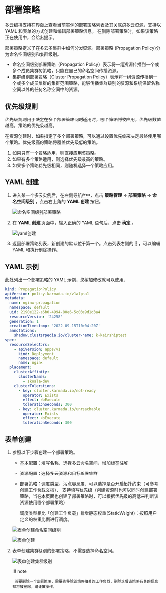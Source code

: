 # 部署策略

多云编排支持在界面上查看当前实例的部署策略列表及其关联的多云资源，支持以 YAML 和表单的方式创建和编辑部署策略信息。
在删除部署策略时，如果该策略正在使用中，会给出提示。

部署策略定义了在多云多集群中如何分发资源。部署策略 (Propagation Policy)分为命名空间级别和集群级别。

- 命名空间级别部署策略（Propagation Policy）表示将一组资源传播到一个或多个成员集群的策略，只能在自己的命名空间传播资源。
- 集群级别部署策略（Cluster Propagation Policy）表示将一组资源传播到一个或多个成员集群的集群范围策略，能够传播集群级别的资源和系统保留名称空间以外的任何名称空间中的资源。

## 优先级规则

优先级规则用于决定在多个部署策略同时适用时，哪个策略将被应用。优先级数值越高，策略的优先级越高。

在资源创建时，如果指定了多个部署策略，可以通过设置优先级来决定最终使用哪个策略。优先级高的策略将覆盖优先级低的策略。

1. 如果只有一个策略适用，则直接应用该策略。
2. 如果有多个策略适用，则选择优先级最高的策略。
3. 如果多个策略优先级相同，则随机选择一个策略应用。

## YAML 创建

1. 进入某一个多云实例后，在左侧导航栏中，点击 __策略管理__ -> __部署策略__ -> __命名空间级别__ ，点击右上角的 __YAML 创建__ 按钮。

    ![命名空间级别部署策略](https://docs.daocloud.io/daocloud-docs-images/docs/kairship/images/pp01.png)

2. 在 __YAML 创建__ 页面中，输入正确的 YAML 语句后，点击 __确定__ 。

    ![yaml创建](https://docs.daocloud.io/daocloud-docs-images/docs/kairship/images/pp02.png)

3. 返回部署策略列表，新创建的默认位于第一个。点击列表右侧的 __┇__ ，可以编辑 YAML 和执行删除操作。

## YAML 示例

此处列出一个部署策略的 YAML 示例，您稍加修改就可以使用。

```yaml title="YAML example"
kind: PropagationPolicy
apiVersion: policy.karmada.io/v1alpha1
metadata:
  name: nginx-propagation
  namespace: default
  uid: 2190e122-a6b0-4994-80e6-5c03a9d1d3a4
  resourceVersion: '24258'
  generation: 1
  creationTimestamp: '2022-09-15T10:04:20Z'
  annotations:
    shadow.clusterpedia.io/cluster-name: k-kairshiptest
spec:
  resourceSelectors:
    - apiVersion: apps/v1
      kind: Deployment
      namespace: default
      name: nginx
  placement:
    clusterAffinity:
      clusterNames:
        - skoala-dev
    clusterTolerations:
      - key: cluster.karmada.io/not-ready
        operator: Exists
        effect: NoExecute
        tolerationSeconds: 300
      - key: cluster.karmada.io/unreachable
        operator: Exists
        effect: NoExecute
        tolerationSeconds: 300
```

## 表单创建

1. 参照以下步骤创建一个部署策略。

    - 基本配置：填写名称、选择多云命名空间，增加标签注解
    - 资源配置：选择多云资源和目标部署集群
    - 部署策略：调度类型、污点容忍度、可以选择是否开启拓扑约束（可参考创建工作负载文档）、
      支持填写优先级（创建资源时也可以同时创建部署策略，当在本页面也创建了部署策略时，可以根据优先级的高低来判断该资源使用哪个部署策略）

        调度类型相比「创建工作负载」新增静态权重(StaticWeight)：按照用户定义的权重比例进行调度。

    ![表单创建命名空间级别](https://docs.daocloud.io/daocloud-docs-images/docs/zh/docs/kairship/images/pp-new01.png)

    ![表单创建](https://docs.daocloud.io/daocloud-docs-images/docs/zh/docs/kairship/images/pp-new02.png)

2. 表单创建集群级别的部署策略，不需要选择命名空间。

    ![表单创建集群级别](https://docs.daocloud.io/daocloud-docs-images/docs/kairship/images/pp05.png)

    !!! note

        若要删除一个部署策略，需要先移除该策略相关的工作负载，删除之后该策略有关的信息都将被删除，请谨慎操作。
